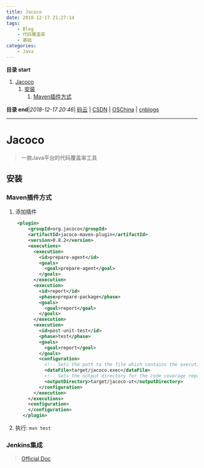 ```yaml
---
title: Jacoco
date: 2018-12-17 21:27:14
tags: 
    - Blog
    - 代码覆盖率
    - 基础
categories: 
    - Java
---
```

**目录 start**
 
1. [Jacoco](#jacoco)
    1. [安装](#安装)
        1. [Maven插件方式](#maven插件方式)

**目录 end**|_2018-12-17 20:46_| [码云](https://gitee.com/gin9) | [CSDN](http://blog.csdn.net/kcp606) | [OSChina](https://my.oschina.net/kcp1104) | [cnblogs](http://www.cnblogs.com/kuangcp)
****************************************

# Jacoco
> 一款Java平台的代码覆盖率工具 

## 安装

### Maven插件方式
1. 添加插件

```xml
    <plugin>
        <groupId>org.jacoco</groupId>
        <artifactId>jacoco-maven-plugin</artifactId>
        <version>0.8.2</version>
        <executions>
          <execution>
            <id>prepare-agent</id>
            <goals>
              <goal>prepare-agent</goal>
            </goals>
          </execution>
          <execution>
            <id>report</id>
            <phase>prepare-package</phase>
            <goals>
              <goal>report</goal>
            </goals>
          </execution>
          <execution>
            <id>post-unit-test</id>
            <phase>test</phase>
            <goals>
              <goal>report</goal>
            </goals>
            <configuration>
              <!-- Sets the path to the file which contains the execution data. -->
              <dataFile>target/jacoco.exec</dataFile>
              <!-- Sets the output directory for the code coverage report. -->
              <outputDirectory>target/jacoco-ut</outputDirectory>
            </configuration>
          </execution>
        </executions>
        <configuration>
        </configuration>
      </plugin>
```

2. 执行: `mvn test`

### Jenkins集成
> [Official Doc](https://wiki.jenkins.io/display/JENKINS/JaCoCo+Plugin)
